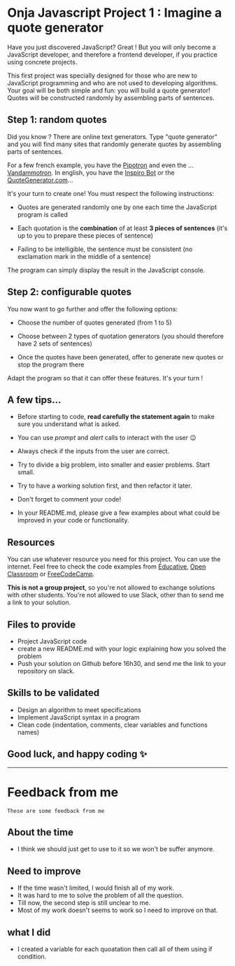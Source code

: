 # Onja Javascript Project 1 : Imagine a quote generator

Have you just discovered JavaScript? Great ! But you will only become a JavaScript developer, and therefore a frontend developer, if you practice using concrete projects.

This first project was specially designed for those who are new to JavaScript programming and who are not used to developing algorithms. Your goal will be both simple and fun: you will build a quote generator! Quotes will be constructed randomly by assembling parts of sentences.

## Step 1: random quotes

Did you know ? There are online text generators. Type "quote generator" and you will find many sites that randomly generate quotes by assembling parts of sentences.

For a few french example, you have the [Pipotron](http://www.pipotron.free.fr/) and even the ... [Vandammotron](http://www.faux-texte.com/jean-claude-3.htm). In english, you have the [Inspiro Bot](https://inspirobot.me/) or the [QuoteGenerator.com](https://quotes-generator.com/)...

It's your turn to create one! You must respect the following instructions:

-   Quotes are generated randomly one by one each time the JavaScript program is called

-   Each quotation is the **combination** of at least **3 pieces of sentences** (it's up to you to prepare these pieces of sentence)

-   Failing to be intelligible, the sentence must be consistent (no exclamation mark in the middle of a sentence)

The program can simply display the result in the JavaScript console.

## Step 2: configurable quotes

You now want to go further and offer the following options:

-   Choose the number of quotes generated (from 1 to 5)

-   Choose between 2 types of quotation generators (you should therefore have 2 sets of sentences)

-   Once the quotes have been generated, offer to generate new quotes or stop the program there

Adapt the program so that it can offer these features. It's your turn !

## A few tips...

-   Before starting to code, **read carefully the statement again** to make sure you understand what is asked.

-   You can use _prompt_ and _alert_ calls to interact with the user 😉

-   Always check if the inputs from the user are correct.

-   Try to divide a big problem, into smaller and easier problems. Start small.

-   Try to have a working solution first, and then refactor it later.

-   Don't forget to comment your code!

-   In your README.md, please give a few examples about what could be improved in your code or functionality.

## Resources

You can use whatever resource you need for this project. You can use the internet. Feel free to check the code examples from [Educative](https://www.educative.io/courses/the-complete-javascript-course-build-a-real-world-app-from-scratch/), [Open Classroom](https://openclassrooms.com/fr/courses/5664271-learn-programming-with-javascript) or [FreeCodeCamp](https://www.freecodecamp.org/learn).

**This is not a group project**, so you're not allowed to exchange solutions with other students. You're not allowed to use Slack, other than to send me a link to your solution.

## Files to provide

-   Project JavaScript code
-   create a new README.md with your logic explaining how you solved the problem
-   Push your solution on Github before 16h30, and send me the link to your repository on slack.

## Skills to be validated

-   Design an algorithm to meet specifications
-   Implement JavaScript syntax in a program
-   Clean code (indentation, comments, clear variables and functions names)

## Good luck, and happy coding ✨

 ----------------

# Feedback from me

    These are some feedback from me

## About the time

-   I think we should just get to use to it so we won't be suffer anymore.

 ## Need to improve

-   If the time wasn't limited, I would finish all of my work.
-   It was hard to me to solve the problem of all the question.
-   Till now, the second step is still unclear to me.
-   Most of my work doesn't seems to work so I need to improve on that.

## what I did

-   I created a variable for each quoatation then call all of them using if condition.
